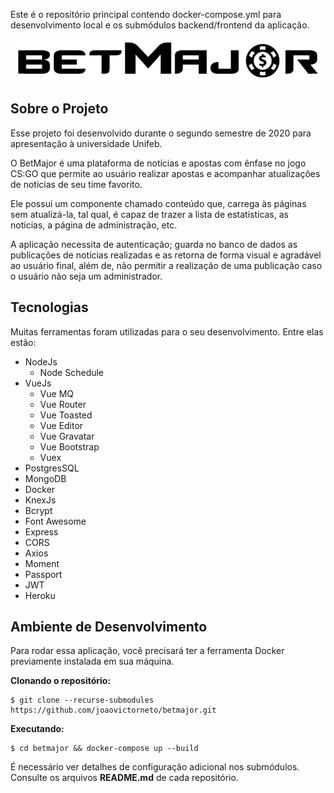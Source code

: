 Este é o repositório principal contendo docker-compose.yml para desenvolvimento local e os submódulos backend/frontend da aplicação.
<p align="center">
   <img src="https://github.com/joaovictorneto/betmajor-frontend/blob/main/src/assets/logo_betmajor_preta.png" />
</p>

## Sobre o Projeto

  Esse projeto foi desenvolvido durante o segundo semestre de 2020 para apresentação à universidade Unifeb.

  O BetMajor é uma plataforma de notícias e apostas com ênfase no jogo CS:GO que permite ao usuário realizar apostas e acompanhar atualizações de noticias de seu time favorito.
  
  Ele possui um componente chamado conteúdo que, carrega às páginas sem atualizá-la, tal qual, é capaz de trazer a lista de estatísticas, as notícias, a página de administração, etc.

  A aplicação necessita de autenticação; guarda no banco de dados as publicações de notícias realizadas e as retorna de forma visual e agradável ao usuário final, além de, não permitir a realização de uma publicação caso o usuário não seja um administrador.

## Tecnologias
  Muitas ferramentas foram utilizadas para o seu desenvolvimento. Entre elas estão:

- NodeJs
  - Node Schedule
- VueJs
  - Vue MQ
  - Vue Router
  - Vue Toasted
  - Vue Editor
  - Vue Gravatar
  - Vue Bootstrap
  - Vuex
- PostgresSQL
- MongoDB
- Docker
- KnexJs
- Bcrypt
- Font Awesome
- Express
- CORS
- Axios
- Moment
- Passport
- JWT
- Heroku

## Ambiente de Desenvolvimento

  Para rodar essa aplicação, você precisará ter a ferramenta Docker previamente instalada em sua máquina.

**Clonando o repositório:**

```
$ git clone --recurse-submodules https://github.com/joaovictorneto/betmajor.git
```

**Executando:**

```
$ cd betmajor && docker-compose up --build
```

É necessário ver detalhes de configuração adicional nos submódulos. Consulte os arquivos **README.md** de cada repositório.
